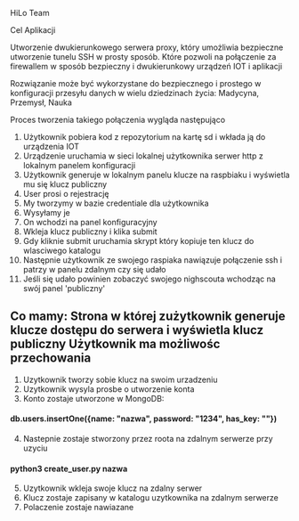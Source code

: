 HiLo Team 

Cel Aplikacji

Utworzenie dwukierunkowego serwera proxy, który umożliwia bezpieczne utworzenie tunelu SSH w prosty sposób. 
Które pozwoli na połączenie za firewallem w sposób bezpieczny i dwukierunkowy urządzeń IOT i aplikacji

Rozwiązanie może być wykorzystane do bezpiecznego i prostego w konfiguracji przesyłu danych w wielu dziedzinach życia:
Madycyna, Przemysł, Nauka

Proces tworzenia takiego połączenia wygląda następująco

1. Użytkownik pobiera kod z repozytorium na kartę sd i wkłada ją do urządzenia IOT
2. Urządzenie uruchamia w sieci lokalnej użytkownika serwer http z lokalnym panelem konfiguracji
2. Użytkownik generuje w lokalnym panelu klucze na raspbiaku i wyświetla mu się klucz publiczny
3. User prosi o rejestrację
4. My tworzymy w bazie credentiale dla użytkownika 
5. Wysyłamy je
6. On wchodzi na panel konfiguracyjny
7. Wkleja klucz publiczny i klika submit
8. Gdy kliknie submit uruchamia skrypt który kopiuje ten klucz do wlasciwego katalogu
9. Następnie użytkownik ze swojego raspiaka nawiązuje połączenie ssh i patrzy w panelu zdalnym czy się udało
10. Jeśli się udało powinien zobaczyć swojego nighscouta wchodząc na swój panel 'publiczny'

Co mamy:
Strona w której zużytkownik generuje klucze dostępu do serwera i wyświetla klucz publiczny 
Użytkownik ma możliwośc przechowania 
-------------------------------------------------
1. Uzytkownik tworzy sobie klucz na swoim urzadzeniu
2. Uzytkownik wysyla prosbe o utworzenie konta
3. Konto zostaje utworzone w MongoDB:
#### db.users.insertOne({name: "nazwa", password: "1234", has_key: ""})
4. Nastepnie zostaje stworzony przez roota na zdalnym serwerze przy uzyciu
####  python3 create_user.py nazwa
5. Uzytkownik wkleja swoje klucz na zdalny serwer
6. Klucz zostaje zapisany w katalogu uzytkownika na zdalnym serwerze
7. Polaczenie zostaje nawiazane